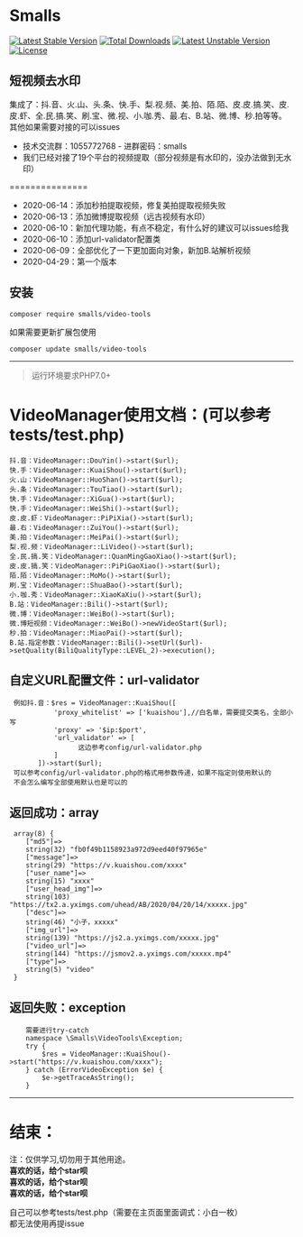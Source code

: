 <h1>Smalls</h1>
<p>
<a href="https://packagist.org/packages/smalls/video-tools"><img src="https://poser.pugx.org/smalls/video-tools/v/stable" alt="Latest Stable Version"></a>
<a href="https://packagist.org/packages/smalls/video-tools"><img src="https://poser.pugx.org/smalls/video-tools/downloads" alt="Total Downloads"></a>
<a href="https://packagist.org/packages/smalls/video-tools"><img src="https://poser.pugx.org/smalls/video-tools/v/unstable" alt="Latest Unstable Version"></a>
<a href="https://packagist.org/packages/smalls/video-tools"><img src="https://poser.pugx.org/smalls/video-tools/license" alt="License"></a>
</p>

## 短视频去水印
集成了：抖.音、火.山、头.条、快.手、梨.视.频、美.拍、陌.陌、皮.皮.搞.笑、皮.皮.虾、全.民.搞.笑、刷.宝、微.视、小.咖.秀、最.右、B.站、微.博、秒.拍等等。其他如果需要对接的可以issues

* 技术交流群：1055772768 - 进群密码：smalls
* 我们已经对接了19个平台的视频提取（部分视频是有水印的，没办法做到无水印）

===============
* 2020-06-14：添加秒拍提取视频，修复美拍提取视频失败
* 2020-06-13：添加微博提取视频（远古视频有水印）
* 2020-06-10：新加代理功能，有点不稳定，有什么好的建议可以issues给我
* 2020-06-10：添加url-validator配置类
* 2020-06-09：全部优化了一下更加面向对象，新加B.站解析视频
* 2020-04-29：第一个版本

## 安装

~~~
composer require smalls/video-tools
~~~

如果需要更新扩展包使用
~~~
composer update smalls/video-tools
~~~
 ********
> 运行环境要求PHP7.0+
 
 VideoManager使用文档：(可以参考tests/test.php)
 ==
    抖.音：VideoManager::DouYin()->start($url);
    快.手：VideoManager::KuaiShou()->start($url);
    火.山：VideoManager::HuoShan()->start($url);
    头.条：VideoManager::TouTiao()->start($url);
    快.手：VideoManager::XiGua()->start($url);
    快.手：VideoManager::WeiShi()->start($url);
    皮.皮.虾：VideoManager::PiPiXia()->start($url);
    最.右：VideoManager::ZuiYou()->start($url);
    美.拍：VideoManager::MeiPai()->start($url);
    梨.视.频：VideoManager::LiVideo()->start($url);
    全.民.搞.笑：VideoManager::QuanMingGaoXiao()->start($url);
    皮.皮.搞.笑：VideoManager::PiPiGaoXiao()->start($url);
    陌.陌：VideoManager::MoMo()->start($url);
    刷.宝：VideoManager::ShuaBao()->start($url);
    小.咖.秀：VideoManager::XiaoKaXiu()->start($url);
    B.站：VideoManager::Bili()->start($url);
    微.博：VideoManager::WeiBo()->start($url);
    微.博短视频：VideoManager::WeiBo()->newVideoStart($url);
    秒.拍：VideoManager::MiaoPai()->start($url);
    B.站.指定参数：VideoManager::Bili()->setUrl($url)->setQuality(BiliQualityType::LEVEL_2)->execution();
   自定义URL配置文件：url-validator
   --
   ````
    例如抖.音：$res = VideoManager::KuaiShou([
              'proxy_whitelist' => ['kuaishou'],//白名单，需要提交类名，全部小写
              'proxy' => '$ip:$port',
              'url_validator' => [
                    这边参考config/url-validator.php
              ]
          ])->start($url);
    可以参考config/url-validator.php的格式用参数传递，如果不指定则使用默认的
    不会怎么编写全部使用默认也是可以的
   ````
   返回成功：array
   --
   ````
    array(8) {
       ["md5"]=>
       string(32) "fb0f49b1158923a972d9eed40f97965e"
       ["message"]=>
       string(29) "https://v.kuaishou.com/xxxx"
       ["user_name"]=>
       string(15) "xxxx"
       ["user_head_img"]=>
       string(103) "https://tx2.a.yximgs.com/uhead/AB/2020/04/20/14/xxxxx.jpg"
       ["desc"]=>
       string(46) "小子，xxxxx"
       ["img_url"]=>
       string(139) "https://js2.a.yximgs.com/xxxxx.jpg"
       ["video_url"]=>
       string(144) "https://jsmov2.a.yximgs.com/xxxxx.mp4"
       ["type"]=>
       string(5) "video"
    }
   ````
   返回失败：exception
   --
   ````
       需要进行try-catch
       namespace \Smalls\VideoTools\Exception;
       try {
           $res = VideoManager::KuaiShou()->start("https://v.kuaishou.com/xxxx");
       } catch (ErrorVideoException $e) {
           $e->getTraceAsString();
       }
   ````
  ********
结束：  
==
  <font>注：仅供学习,切勿用于其他用途。</font> <br>
  **喜欢的话，给个star呗**<br>
  **喜欢的话，给个star呗**<br>
  **喜欢的话，给个star呗**<br>
  
  自己可以参考tests/test.php（需要在主页面里面调式：小白一枚）<br>
  都无法使用再提issue
